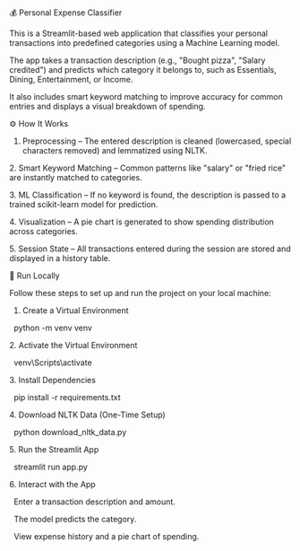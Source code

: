 💰 Personal Expense Classifier



This is a Streamlit-based web application that classifies your personal transactions into predefined categories using a Machine Learning model.



The app takes a transaction description (e.g., "Bought pizza", "Salary credited") and predicts which category it belongs to, such as Essentials, Dining, Entertainment, or Income.

It also includes smart keyword matching to improve accuracy for common entries and displays a visual breakdown of spending.



⚙️ How It Works



1. Preprocessing – The entered description is cleaned (lowercased, special characters removed) and lemmatized using NLTK.



2\. Smart Keyword Matching – Common patterns like "salary" or "fried rice" are instantly matched to categories.



3\. ML Classification – If no keyword is found, the description is passed to a trained scikit-learn model for prediction.



4\. Visualization – A pie chart is generated to show spending distribution across categories.



5\. Session State – All transactions entered during the session are stored and displayed in a history table.



🚀 Run Locally



Follow these steps to set up and run the project on your local machine:



1. Create a Virtual Environment

&nbsp;   python -m venv venv



2\. Activate the Virtual Environment

&nbsp;   venv\\Scripts\\activate



3\. Install Dependencies

&nbsp;   pip install -r requirements.txt



4\. Download NLTK Data (One-Time Setup)

&nbsp;   python download\_nltk\_data.py



5\. Run the Streamlit App

&nbsp;   streamlit run app.py



6\. Interact with the App

&nbsp;   Enter a transaction description and amount.

&nbsp;   The model predicts the category.

&nbsp;   View expense history and a pie chart of spending.


